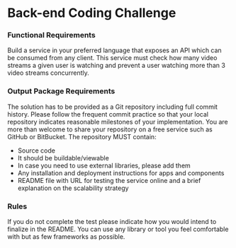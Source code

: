 # Back-end Coding Challenge

### Functional Requirements

Build a service in your preferred language that exposes an API which can be
consumed from any client. This service must check how many video streams a
given user is watching and prevent a user watching more than 3 video streams
concurrently.

### Output Package Requirements

The solution has to be provided as a Git repository including full commit history. Please follow the
frequent commit practice so that your local repository indicates reasonable milestones of your
implementation.
You are more than welcome to share your repository on a free service such as GitHub or BitBucket.
The repository MUST contain:

  - Source code
  -  It should be buildable/viewable
  - In case you need to use external libraries, please add them
  - Any installation and deployment instructions for apps and components
  - README file with URL for testing the service online and a brief explanation on the scalability
strategy

### Rules

If you do not complete the test please indicate how you would intend to finalize in the README.
You can use any library or tool you feel comfortable with but as few frameworks as possible.
